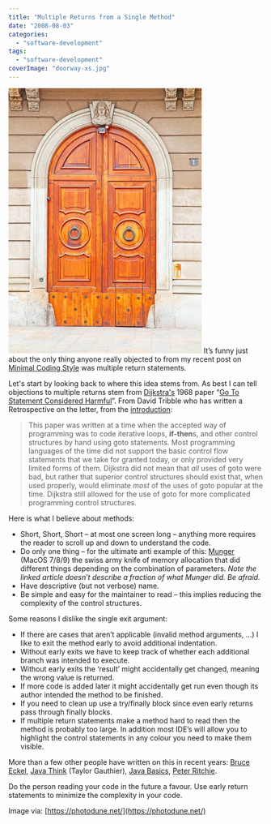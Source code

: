 ```yaml
---
title: "Multiple Returns from a Single Method"
date: "2008-08-03"
categories: 
  - "software-development"
tags: 
  - "software-development"
coverImage: "doorway-xs.jpg"
---
```


![Doorway - image licensed from Photodune](images/doorway-xs.jpg) It’s funny just about the only thing anyone really objected to from my recent post on [Minimal Coding Style](/blog/minimalist-coding-style.html) was multiple return statements.

Let's start by looking back to where this idea stems from. As best I can tell objections to multiple returns stem from [Dijkstra's](https://en.wikipedia.org/wiki/Edsger_Dijkstra) 1968 paper “[Go To Statement Considered Harmful](https://david.tribble.com/text/goto.html)”. From David Tribble who has written a Retrospective on the letter, from the [introduction](https://david.tribble.com/text/goto.html):

> This paper was written at a time when the accepted way of programming was to code iterative loops, **if-then**s, and other control structures by hand using goto statements. Most programming languages of the time did not support the basic control flow statements that we take for granted today, or only provided very limited forms of them. Dijkstra did not mean that _all_ uses of goto were bad, but rather that superior control structures should exist that, when used properly, would eliminate _most_ of the uses of goto popular at the time. Dijkstra still allowed for the use of goto for more complicated programming control structures.

Here is what I believe about methods:

- Short, Short, Short – at most one screen long – anything more requires the reader to scroll up and down to understand the code.
- Do only one thing – for the ultimate anti example of this: [Munger](http://preserve.mactech.com/articles/mactech/Vol.12/12.05/Handles2/index.html) (MacOS 7/8/9) the swiss army knife of memory allocation that did different things depending on the combination of parameters. _Note the linked article doesn’t describe a fraction of what Munger did. Be afraid._
- Have descriptive (but not verbose) name.
- Be simple and easy for the maintainer to read – this implies reducing the complexity of the control structures.

Some reasons I dislike the single exit argument:

- If there are cases that aren’t applicable (invalid method arguments, …) I like to exit the method early to avoid additional indentation.
- Without early exits we have to keep track of whether each additional branch was intended to execute.
- Without early exits the ‘result’ might accidentally get changed, meaning the wrong value is returned.
- If more code is added later it might accidentally get run even though its author intended the method to be finished.
- If you need to clean up use a try/finally block since even early returns pass through finally blocks.
- If multiple return statements make a method hard to read then the method is probably too large. In addition most IDE’s will allow you to highlight the control statements in any colour you need to make them visible.

More than a few other people have written on this in recent years: [Bruce Eckel](https://web.archive.org/web/20200504122839/https://onthethought.blogspot.com/2004/12/multiple-return-statements.html), [Java Think](https://javathink.blogspot.com/2006/10/short-concise-and-readable-code-invert.html) (Taylor Gauthier), [Java Basics](https://www.leepoint.net/JavaBasics/methods/method-commentary/methcom-30-multiple-return.html), [Peter Ritchie](https://blogs.msmvps.com/peterritchie/2008/03/07/single-entry-single-exit-should-it-still-be-applicable-in-object-oriented-languages/).

Do the person reading your code in the future a favour. Use early return statements to minimize the complexity in your code.

Image via: [https://photodune.net/](https://photodune.net/)
